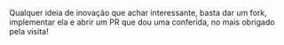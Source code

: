 Qualquer ideia de inovação que achar interessante, basta dar um fork, implementar ela e abrir um PR que dou uma conferida, no mais obrigado pela visita!
